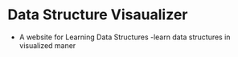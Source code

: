 # Data Structure Visaualizer
- A website for Learning Data Structures
-learn data structures in visualized maner
